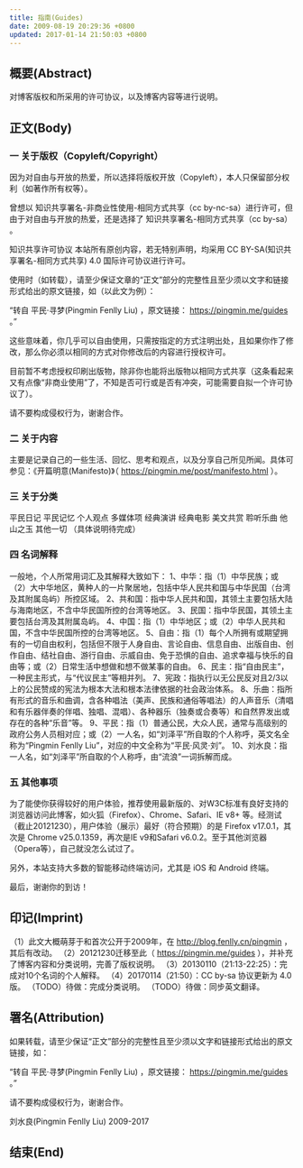 ```yaml
---
title: 指南(Guides)
date: 2009-08-19 20:29:36 +0800
updated: 2017-01-14 21:50:03 +0800
---
```


## 概要(Abstract)

对博客版权和所采用的许可协议，以及博客内容等进行说明。

## 正文(Body)

### 一 关于版权（Copyleft/Copyright）

因为对自由与开放的热爱，所以选择将版权开放（Copyleft），本人只保留部分权利（如著作所有权等）。

曾想以 知识共享署名-非商业性使用-相同方式共享（cc by-nc-sa）进行许可，但由于对自由与开放的热爱，还是选择了 知识共享署名-相同方式共享（cc by-sa） 。

知识共享许可协议
本站所有原创内容，若无特别声明，均采用 CC BY-SA(知识共享署名-相同方式共享) 4.0 国际许可协议进行许可。

使用时（如转载），请至少保证文章的“正文”部分的完整性且至少须以文字和链接形式给出的原文链接，如（以此文为例）：

“转自 平民·寻梦(Pingmin Fenlly Liu) ，原文链接： https://pingmin.me/guides 。”

这些意味着，你几乎可以自由使用，只需按指定的方式注明出处，且如果你作了修改，那么你必须以相同的方式对你修改后的内容进行授权许可。

目前暂不考虑授权印刷出版物，除非你也能将出版物以相同方式共享（这条看起来又有点像“非商业使用”了，不知是否可行或是否有冲突，可能需要自拟一个许可协议了）。

请不要构成侵权行为，谢谢合作。

### 二 关于内容

主要是记录自己的一些生活、回忆、思考和观点，以及分享自己所见所闻。具体可参见：《开篇明意(Manifesto)》（ https://pingmin.me/post/manifesto.html ）。

### 三 关于分类

平民日记
平民记忆
个人观点
多媒体项
经典演讲
经典电影
美文共赏
聆听乐曲
他山之玉
其他一切
（具体说明待完成）

### 四 名词解释

一般地，个人所常用词汇及其解释大致如下：
1、中华：指（1）中华民族；或（2）大中华地区，黄种人的一片聚居地，包括中华人民共和国与中华民国（台湾及其附属岛屿）所控区域。
2、共和国：指中华人民共和国，其领土主要包括大陆与海南地区，不含中华民国所控的台湾等地区。
3、民国：指中华民国，其领土主要包括台湾及其附属岛屿。
4、中国：指（1）中华地区；或（2）中华人民共和国，不含中华民国所控的台湾等地区。
5、自由：指（1）每个人所拥有或期望拥有的一切自由权利，包括但不限于人身自由、言论自由、信息自由、出版自由、创作自由、结社自由、游行自由、示威自由、免于恐惧的自由、追求幸福与快乐的自由等；或（2）日常生活中想做和想不做某事的自由。
6、民主：指“自由民主”，一种民主形式，与“代议民主”等相并列。
7、宪政：指执行以无公民反对且2/3以上的公民赞成的宪法为根本大法和根本法律依据的社会政治体系。
8、乐曲：指所有形式的音乐和曲调，含各种唱法（美声、民族和通俗等唱法）的人声音乐（清唱和有乐器伴奏的伴唱、独唱、混唱）、各种器乐（独奏或合奏等）和自然界发出或存在的各种“乐音”等。
9、平民：指（1）普通公民，大众人民，通常与高级别的政府公务人员相对应；或（2）一人名，如“刘泽平”所自取的个人称呼，英文名全称为“Pingmin Fenlly Liu”，对应的中文全称为“平民·风灵·刘”。
10、刘水良：指一人名，如“刘泽平”所自取的个人称呼，由“流浪”一词拆解而成。

### 五 其他事项

为了能使你获得较好的用户体验，推荐使用最新版的、对W3C标准有良好支持的浏览器访问此博客，如火狐（Firefox）、Chrome、Safari、IE v8+ 等。经测试（截止20121230），用户体验（展示）最好（符合预期）的是 Firefox v17.0.1，其次是 Chrome v25.0.1359，再次是IE v9和Safari v6.0.2。至于其他浏览器（Opera等），自己就没怎么试过了。

另外，本站支持大多数的智能移动终端访问，尤其是 iOS 和 Android 终端。

最后，谢谢你的到访！


## 印记(Imprint)

（1）此文大概萌芽于和首次公开于2009年，在 http://blog.fenlly.cn/pingmin ，其后有改动。
（2）20121230迁移至此（ https://pingmin.me/guides ），并补充了博客内容和分类说明，完善了版权说明。
（3）20130110（21:13-22:25）：完成对10个名词的个人解释。
（4）20170114（21:50）：CC by-sa 协议更新为 4.0 版。
（TODO）待做：完成分类说明。
（TODO）待做：同步英文翻译。

## 署名(Attribution)

如果转载，请至少保证“正文”部分的完整性且至少须以文字和链接形式给出的原文链接，如：

“转自 平民·寻梦(Pingmin Fenlly Liu) ，原文链接： https://pingmin.me/guides 。”

请不要构成侵权行为，谢谢合作。


刘水良(Pingmin Fenlly Liu)
2009-2017

## 结束(End)
